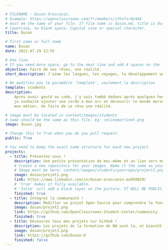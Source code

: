 ```yaml
---

# FILENAME : Dusan Orescanin.
# Example: https://openclassrooms.com/fr/members/1fhn7sr0z446
# must be the name of your file. If file name is dusan.md, title is dusan.
# lowercase, no blank space, Capital case or special character.
title: Dusan

# First name or full name
name: Dusan
date: 2021-07-29 22:55

# One line.
# If you need more space, go to the next line and add 4 spaces on the left, as in 'description'.
objective: Faire de ses rêves, une réalité.
short_description: J'aime les langues, les voyages, le développement web ainsi que le monde iOS.

# Ne modifiez pas le paramètre 'template', seulement la description
template: students
description:
    Aprés avoir gouté au code, j'y suis tombé dedans aprés quelques heures ... Le diplôme de développeur web dans la poche,
    je souhaité ajouter une corde a mon arc et découvrir le monde merveilleur de développeur d'applications iOS, afin d'en faire
    mon métier, de faire de ce rêve une réalité.

# image must be located in content/images/students
# name should be the same as this file. Eg: celinemartinet.png
image: dusan.jpg

# Change this to True when you do you pull request.
public: True

# You need to keep the exact same structure for each new project.
projects:
  - title: Présentez-vous !
    description: Une petite présentation de moi-même et un lien vers mon LinkedIn et mon CV.
    # Create a new repository for your images. Name it the same as your nickname and profile picture.
    # Image must be here: content/images/students/yourrepo/project1.png
    image: dusan/projet1.png
    link: https://www.linkedin.com/in/dusan-orescanin-aa950029/
    # 'true' makes it fully available.
    # 'false' will add a black layer on the picture. IT WILL BE PUBLIC!
    finished: true
  - title: Intégrez la communauté !
    description: Modifier un projet Open Source pour comprendre le fonctionnement de Git, de Github et des pull requests. 
    image: dusan/projet2.png
    link: https://github.com/OpenClassrooms-Student-Center/community
    finished: true
  - title: Découvrez tous mes projets sur GitHub !
    description: Les projets de la formation de DW sont la, et bientôt les projets de DiOS.
    image: dusan/projet3.png
    link: https://github.com/Dusan-O
    finished: false
---
```

